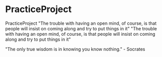 # PracticeProject
PracticeProject
"The trouble with having an open mind, of course, is that people will insist on coming along and try to put things in it"
"The trouble with having an open mind, of course, is that people will insist on coming along and try to put things in it"

"The only true wisdom is in knowing you know nothing." - Socrates